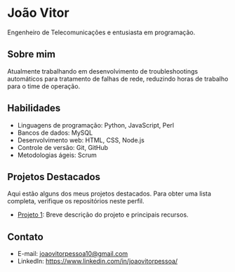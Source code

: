 # João Vitor

Engenheiro de Telecomunicações e entusiasta em programação.

## Sobre mim

Atualmente trabalhando em desenvolvimento de troubleshootings automáticos para tratamento de falhas de rede, reduzindo horas de trabalho para o time de operação.

## Habilidades

- Linguagens de programação: Python, JavaScript, Perl
- Bancos de dados: MySQL
- Desenvolvimento web: HTML, CSS, Node.js
- Controle de versão: Git, GitHub
- Metodologias ágeis: Scrum

## Projetos Destacados

Aqui estão alguns dos meus projetos destacados. Para obter uma lista completa, verifique os repositórios neste perfil.

- [Projeto 1](link_projeto): Breve descrição do projeto e principais recursos.

## Contato

- E-mail: joaovitorpessoa10@gmail.com
- LinkedIn: https://www.linkedin.com/in/joaovitorpessoa/

